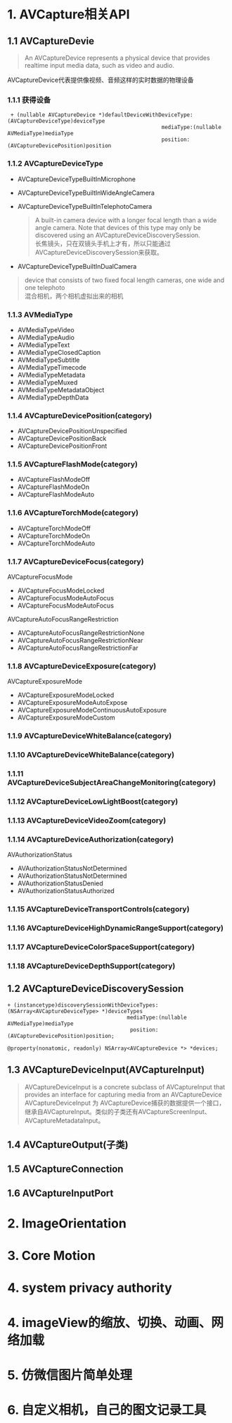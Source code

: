 
# 1. AVCapture相关API
## 1.1 AVCaptureDevie
> An AVCaptureDevice represents a physical device that provides realtime input media data, such as video and audio.

AVCaptureDevice代表提供像视频、音频这样的实时数据的物理设备

### 1.1.1 获得设备

```
 + (nullable AVCaptureDevice *)defaultDeviceWithDeviceType:(AVCaptureDeviceType)deviceType 
                                                 mediaType:(nullable AVMediaType)mediaType  
                                                 position:(AVCaptureDevicePosition)position  

```
 
### 1.1.2 AVCaptureDeviceType 
* AVCaptureDeviceTypeBuiltInMicrophone
* AVCaptureDeviceTypeBuiltInWideAngleCamera
* AVCaptureDeviceTypeBuiltInTelephotoCamera  
  
   >  A built-in camera device with a longer focal length than a wide angle camera. Note that devices of this type may only be discovered using an AVCaptureDeviceDiscoverySession.  
   长焦镜头，只在双镜头手机上才有，所以只能通过 AVCaptureDeviceDiscoverySession来获取。

* AVCaptureDeviceTypeBuiltInDualCamera
 >  device that consists of two fixed focal length cameras, one wide and one telephoto  
 混合相机，两个相机虚拟出来的相机
 
 
### 1.1.3 AVMediaType
* AVMediaTypeVideo
* AVMediaTypeAudio
* AVMediaTypeText
* AVMediaTypeClosedCaption
* AVMediaTypeSubtitle
* AVMediaTypeTimecode
* AVMediaTypeMetadata
* AVMediaTypeMuxed
* AVMediaTypeMetadataObject
* AVMediaTypeDepthData
 
### 1.1.4 AVCaptureDevicePosition(category)
* AVCaptureDevicePositionUnspecified
* AVCaptureDevicePositionBack
* AVCaptureDevicePositionFront
 
### 1.1.5 AVCaptureFlashMode(category)
* AVCaptureFlashModeOff
* AVCaptureFlashModeOn
* AVCaptureFlashModeAuto

### 1.1.6 AVCaptureTorchMode(category)
* AVCaptureTorchModeOff
* AVCaptureTorchModeOn
* AVCaptureTorchModeAuto

### 1.1.7 AVCaptureDeviceFocus(category)
AVCaptureFocusMode  

* AVCaptureFocusModeLocked
* AVCaptureFocusModeAutoFocus
* AVCaptureFocusModeAutoFocus  

AVCaptureAutoFocusRangeRestriction

* AVCaptureAutoFocusRangeRestrictionNone
* AVCaptureAutoFocusRangeRestrictionNear
* AVCaptureAutoFocusRangeRestrictionFar  

### 1.1.8 AVCaptureDeviceExposure(category)  
AVCaptureExposureMode  

* AVCaptureExposureModeLocked
* AVCaptureExposureModeAutoExpose  
* AVCaptureExposureModeContinuousAutoExposure  
* AVCaptureExposureModeCustom  

### 1.1.9 AVCaptureDeviceWhiteBalance(category)
### 1.1.10 AVCaptureDeviceWhiteBalance(category)
### 1.1.11 AVCaptureDeviceSubjectAreaChangeMonitoring(category)
### 1.1.12 AVCaptureDeviceLowLightBoost(category)
### 1.1.13 AVCaptureDeviceVideoZoom(category)
### 1.1.14 AVCaptureDeviceAuthorization(category)
AVAuthorizationStatus  

* AVAuthorizationStatusNotDetermined
* AVAuthorizationStatusNotDetermined
* AVAuthorizationStatusDenied
* AVAuthorizationStatusAuthorized

### 1.1.15 AVCaptureDeviceTransportControls(category)
### 1.1.16 AVCaptureDeviceHighDynamicRangeSupport(category)
### 1.1.17 AVCaptureDeviceColorSpaceSupport(category)
### 1.1.18 AVCaptureDeviceDepthSupport(category)

## 1.2 AVCaptureDeviceDiscoverySession
```
+ (instancetype)discoverySessionWithDeviceTypes:(NSArray<AVCaptureDeviceType> *)deviceTypes 
                                      mediaType:(nullable AVMediaType)mediaType 
                                       position:(AVCaptureDevicePosition)position;  
                                       
@property(nonatomic, readonly) NSArray<AVCaptureDevice *> *devices;                          
```
## 1.3 AVCaptureDeviceInput(AVCaptureInput)  

> AVCaptureDeviceInput is a concrete subclass of AVCaptureInput that provides an interface for capturing media from an AVCaptureDevice  
AVCaptureDeviceInput 为 AVCaptureDevice捕获的数据提供一个接口，  
继承自AVCaptureInput。类似的子类还有AVCaptureScreenInput、AVCaptureMetadataInput。
 
## 1.4 AVCaptureOutput(子类)  
## 1.5 AVCaptureConnection
## 1.6 AVCaptureInputPort 
 
 
# 2. ImageOrientation
# 3. Core Motion
# 4. system privacy authority
# 4. imageView的缩放、切换、动画、网络加载
# 5. 仿微信图片简单处理
# 6. 自定义相机，自己的图文记录工具